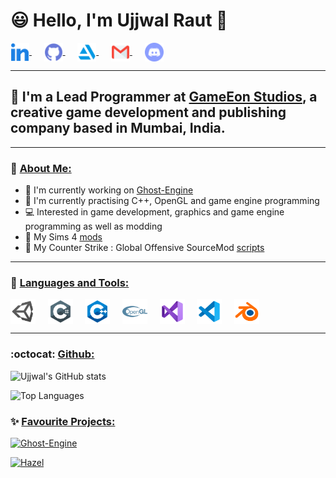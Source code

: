 # 😃 Hello, I'm Ujjwal Raut 👋

<a href="https://www.linkedin.com/in/ujjwal-raut-cybernethacker14/">
  <img align="center" alt="UjjwalRaut|LinkedIn" width="30px" src="images/linkedin.png"/>
</a>&nbsp;&nbsp;&nbsp;&nbsp;
<a href="https://github.com/CybernetHacker14/">
  <img align="center" alt="UjjwalRaut|GitHub" width="30px" src="images/github.png"/>
</a>&nbsp;&nbsp;&nbsp;&nbsp;
<a href="https://cybernethacker14.artstation.com/">
  <img align="center" alt="UjjwalRaut|ArtStation" width="30px" src="images/artstation.png"/>
</a>&nbsp;&nbsp;&nbsp;&nbsp;
<a href="mailto:ujjwalraut.14@gmail.com">
  <img align="center" alt="UjjwalRaut|Gmail" width="30px" src="images/gmail.png"/>
</a>&nbsp;&nbsp;&nbsp;&nbsp;
<a href="CybernetHacker14#1420">
  <img align="center" alt="UjjwalRaut|Discord" width="30px" src="images/discord.png"/>
</a>

***

## 🏢 I'm a Lead Programmer at [GameEon Studios](https://gameeon.in/), a creative game development and publishing company based in Mumbai, India.

***

### 👔 <ins>About Me:</ins>

- 🔭 I'm currently working on [Ghost-Engine](https://github.com/CybernetHacker14/Ghost-Engine)
- 🌱 I'm currently practising C++, OpenGL and game engine programming
- 💻 Interested in game development, graphics and game engine programming as well as modding
- 🔷 My Sims 4 [mods](https://modthesims.info/m/8469309)
- 🔫 My Counter Strike : Global Offensive SourceMod [scripts](https://github.com/CybernetHacker14/SourceScripts)

***

### 🔧 <ins>Languages and Tools:</ins>

<img align="center" alt="UjjwalRaut|Unity" width="40px" src="images/unity.png"/>&nbsp;&nbsp;&nbsp;&nbsp;
<img align="center" alt="UjjwalRaut|C#" width="40px" src="images/csharp.png"/>&nbsp;&nbsp;&nbsp;&nbsp;
<img align="center" alt="UjjwalRaut|C++" width="40px" src="images/c++.png"/>&nbsp;&nbsp;&nbsp;&nbsp;
<img align="center" alt="UjjwalRaut|OpenGL" width="40px" src="images/opengl.png"/>&nbsp;&nbsp;&nbsp;&nbsp;
<img align="center" alt="UjjwalRaut|VS" width="40px" src="images/visualstudio.png"/>&nbsp;&nbsp;&nbsp;&nbsp;
<img align="center" alt="UjjwalRaut|VSCode" width="40px" src="images/vscode.png"/>&nbsp;&nbsp;&nbsp;&nbsp;
<img align="center" alt="UjjwalRaut|Blender" width="40px" src="images/blender.png"/>&nbsp;&nbsp;&nbsp;&nbsp;

***

### :octocat: <ins>Github:</ins>

![Ujjwal's GitHub stats](https://github-readme-stats.cybernethacker14.vercel.app/api?username=CybernetHacker14&show_icons=true&count_private=true&theme=radical)

![Top Languages](https://github-readme-stats.cybernethacker14.vercel.app/api/top-langs/?username=CybernetHacker14&layout=compact&theme=radical)

### ✨ <ins>Favourite Projects:</ins>

[![Ghost-Engine](https://github-readme-stats.cybernethacker14.vercel.app/api/pin/?username=CybernetHacker14&repo=Ghost-Engine&theme=radical)](https://github.com/CybernetHacker14/Ghost-Engine) 

[![Hazel](https://github-readme-stats.cybernethacker14.vercel.app/api/pin/?username=CybernetHacker14&repo=Hazel&theme=radical)](https://github.com/CybernetHacker14/Hazel)